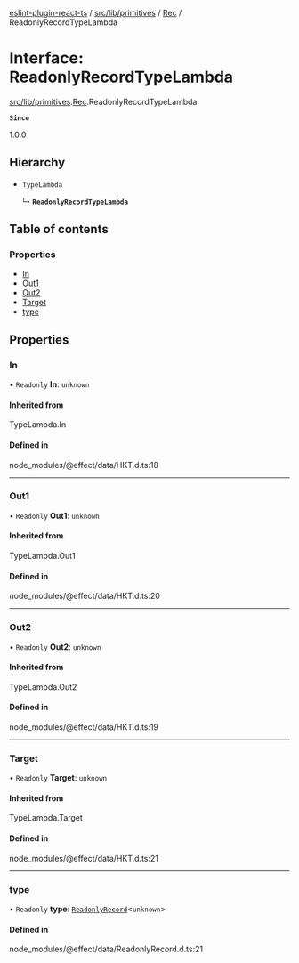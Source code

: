 [eslint-plugin-react-ts](../README.md) / [src/lib/primitives](../modules/src_lib_primitives.md) / [Rec](../modules/src_lib_primitives.Rec.md) / ReadonlyRecordTypeLambda

# Interface: ReadonlyRecordTypeLambda

[src/lib/primitives](../modules/src_lib_primitives.md).[Rec](../modules/src_lib_primitives.Rec.md).ReadonlyRecordTypeLambda

**`Since`**

1.0.0

## Hierarchy

- `TypeLambda`

  ↳ **`ReadonlyRecordTypeLambda`**

## Table of contents

### Properties

- [In](src_lib_primitives.Rec.ReadonlyRecordTypeLambda.md#in)
- [Out1](src_lib_primitives.Rec.ReadonlyRecordTypeLambda.md#out1)
- [Out2](src_lib_primitives.Rec.ReadonlyRecordTypeLambda.md#out2)
- [Target](src_lib_primitives.Rec.ReadonlyRecordTypeLambda.md#target)
- [type](src_lib_primitives.Rec.ReadonlyRecordTypeLambda.md#type)

## Properties

### In

• `Readonly` **In**: `unknown`

#### Inherited from

TypeLambda.In

#### Defined in

node_modules/@effect/data/HKT.d.ts:18

___

### Out1

• `Readonly` **Out1**: `unknown`

#### Inherited from

TypeLambda.Out1

#### Defined in

node_modules/@effect/data/HKT.d.ts:20

___

### Out2

• `Readonly` **Out2**: `unknown`

#### Inherited from

TypeLambda.Out2

#### Defined in

node_modules/@effect/data/HKT.d.ts:19

___

### Target

• `Readonly` **Target**: `unknown`

#### Inherited from

TypeLambda.Target

#### Defined in

node_modules/@effect/data/HKT.d.ts:21

___

### type

• `Readonly` **type**: [`ReadonlyRecord`](src_lib_primitives.Rec.ReadonlyRecord.md)<`unknown`\>

#### Defined in

node_modules/@effect/data/ReadonlyRecord.d.ts:21
